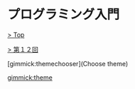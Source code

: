 # プログラミング入門

[> Top](../../)

[> 第１２回](../)

[gimmick:themechooser](Choose theme)

[gimmick:theme](cerulean)

